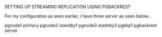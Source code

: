 # 

SETTING UP STREAMING REPLICATION USING PGBACKREST

For my configuration as seen earlier, i have three server as seen below..

pgnode1 primary
pgnode2 standby1
pgnode3 stadnby2
pgbkp1  pgbackrest server


